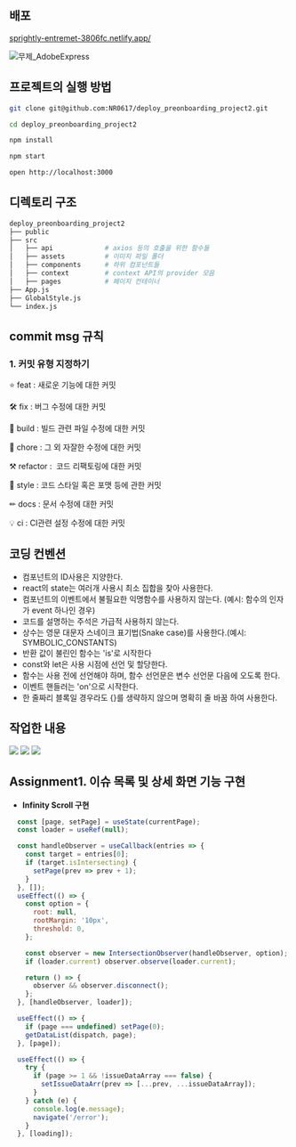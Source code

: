 ## 배포
[sprightly-entremet-3806fc.netlify.app/](https://sprightly-entremet-3806fc.netlify.app/)

![무제_AdobeExpress](https://user-images.githubusercontent.com/94212747/221350595-d0493c62-11fd-4463-8fe4-3a3fc1516e30.gif)

## **프로젝트의 실행 방법**

```sh
git clone git@github.com:NR0617/deploy_preonboarding_project2.git

cd deploy_preonboarding_project2

npm install

npm start

open http://localhost:3000
```

## **디렉토리 구조**
```sh
deploy_preonboarding_project2
├── public
├── src
│   ├── api             # axios 등의 호출을 위한 함수들
│   ├── assets          # 이미지 파일 폴더
│   ├── components      # 하위 컴포넌트들
│   ├── context         # context API의 provider 모음
│   ├── pages           # 페이지 컨테이너
├── App.js
├── GlobalStyle.js
└── index.js
```  

## **commit msg 규칙**

### 1. 커밋 유형 지정하기

⭐ feat : 새로운 기능에 대한 커밋

🛠 fix : 버그 수정에 대한 커밋

🧱 build : 빌드 관련 파일 수정에 대한 커밋

👏 chore : 그 외 자잘한 수정에 대한 커밋

⚒ refactor :  코드 리팩토링에 대한 커밋

🎨 style : 코드 스타일 혹은 포맷 등에 관한 커밋

✏ docs : 문서 수정에 대한 커밋

💡 ci : CI관련 설정 수정에 대한 커밋

## **코딩 컨벤션**
- 컴포넌트의 ID사용은 지양한다.  
- react의 state는 여러개 사용시 최소 집합을 찾아 사용한다.
- 컴포넌트의 이벤트에서 불필요한 익명함수를 사용하지 않는다. (예시: 함수의 인자가 event 하나인 경우)
- 코드를 설명하는 주석은 가급적 사용하지 않는다.
- 상수는 영문 대문자 스네이크 표기법(Snake case)를 사용한다.(예시: SYMBOLIC_CONSTANTS)
- 반환 값이 불린인 함수는 'is'로 시작한다
- const와 let은 사용 시점에 선언 및 할당한다.
- 함수는 사용 전에 선언해야 하며, 함수 선언문은 변수 선언문 다음에 오도록 한다.
- 이벤트 핸들러는 'on'으로 시작한다.
- 한 줄짜리 블록일 경우라도 {}를 생략하지 않으며 명확히 줄 바꿈 하여 사용한다.


## 작업한 내용

<img src="https://img.shields.io/badge/styled components-DB7093?style=flat-square&logo=styled-components&logoColor=white"/> <img src="https://img.shields.io/badge/React-61DAFB?style=flat-square&logo=React&logoColor=black"/> <img src="https://img.shields.io/badge/JavaScript-F7DF1E?style=flat-square&logo=javascript&logoColor=black"/>


## Assignment1. 이슈 목록 및 상세 화면 기능 구현

- **Infinity Scroll 구현**

```javascript
  const [page, setPage] = useState(currentPage);
  const loader = useRef(null);

  const handleObserver = useCallback(entries => {
    const target = entries[0];
    if (target.isIntersecting) {
      setPage(prev => prev + 1);
    }
  }, []);
  useEffect(() => {
    const option = {
      root: null,
      rootMargin: '10px',
      threshold: 0,
    };

    const observer = new IntersectionObserver(handleObserver, option);
    if (loader.current) observer.observe(loader.current);

    return () => {
      observer && observer.disconnect();
    };
  }, [handleObserver, loader]);

  useEffect(() => {
    if (page === undefined) setPage(0);
    getDataList(dispatch, page);
  }, [page]);

  useEffect(() => {
    try {
      if (page >= 1 && !issueDataArray === false) {
        setIssueDataArr(prev => [...prev, ...issueDataArray]);
      }
    } catch (e) {
      console.log(e.message);
      navigate('/error');
    }
  }, [loading]);

```

